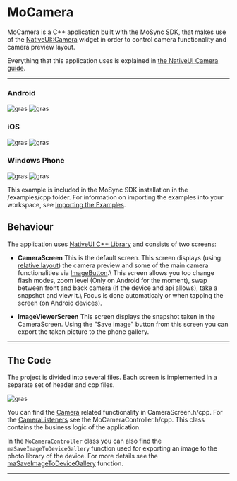 <!-- <mosyncheadertags>
<meta name="description" content="This guide shows how to use the MoSync Camera API." /> <meta name="keywords" content="mobile development,sdk,ide,apps,mobile,apps,android,ios,iphone,ipad,camera,
mobile,c,c++,open source,porting,dev,application,ide,cross
platform,programming,mosync,camera,example" />
<title>MoCamera</title>
</mosyncheadertags> -->

# MoCamera

MoCamera is a C++ application built with the MoSync SDK, that makes use of the [NativeUI::Camera](http://www.mosync.com/files/imports/doxygen/latest/html/class_native_u_i_1_1_camera.html) widget in order to control camera functionality and camera preview layout.

Everything that this application uses is explained in [the NativeUI Camera guide](TEMPLATE_DOC_PATH/sdk/cpp/guides/camera/native-camera-api/index.html).

***

### Android

![gras](images/Android01.png) ![gras](images/Android02.png)


### iOS


![gras](images/iOS01.PNG) ![gras](images/iOS02.PNG)


### Windows Phone


![gras](images/WP01.png) ![gras](images/WP02.png)

This example is included in the MoSync SDK installation in the /examples/cpp folder. For information on importing the examples into your workspace, see [Importing the Examples](TEMPLATE_DOC_PATH/sdk/tools/guides/ide/importing-example-applications/index.html).

## Behaviour

The application uses [NativeUI C++ Library](TEMPLATE_DOC_PATH/sdk/cpp/guides/nativeui/using-nativeui-library/index.html) and consists of two screens:

* **CameraScreen** This is the default screen. This screen displays (using [relative layout](http://www.mosync.com/files/imports/doxygen/latest/html/class_native_u_i_1_1_relative_layout.html)) the camera preview and some of the main camera functionalities via [ImageButton](http://www.mosync.com/files/imports/doxygen/latest/html/class_native_u_i_1_1_image_button.html).\\
This screen allows you too change flash modes, zoom level (Only on Android for the moment), swap between front and back camera (if the device and api allows), take a snapshot and view it.\\
Focus is done automaticaly or when tapping the screen (on Android devices).

* **ImageViewerScreen** This screen displays the snapshot taken in the CameraScreen. Using the "Save image" button from this screen you can export the taken picture to the phone gallery.

***

## The Code

The project is divided into several files. Each screen is implemented in a separate set of header and cpp files.

 ![gras](images/Project.png)

You can find the [Camera](http://www.mosync.com/files/imports/doxygen/latest/html/class_native_u_i_1_1_camera.html) related functionality in CameraScreen.h/cpp. For the [CameraListeners](TEMPLATE_DOC_PATH/sdk/cpp/guides/camera/native-camera-api/index.html) see the MoCameraController.h/cpp. This class contains the business logic of the application.

In the `MoCameraController` class you can also find the `maSaveImageToDeviceGallery` function used for exporting an image to the photo library of the device. For more details see the [maSaveImageToDeviceGallery](http://www.mosync.com/files/imports/doxygen/latest/html/maapi_8h.html#a4f89bd85583067d7a3549d0a2fb33cd3) function.

***